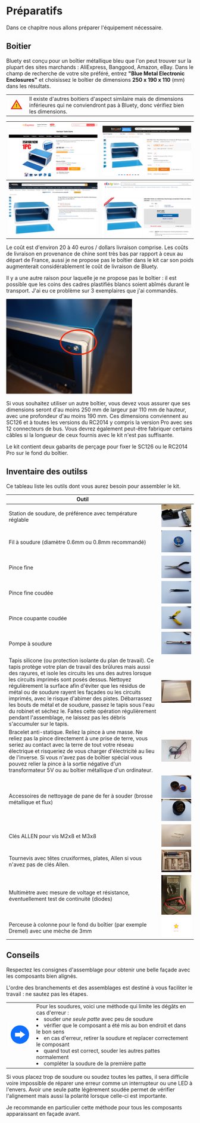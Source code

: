 # Préparatifs<A id="a15"></A>

Dans ce chapitre nous allons préparer l'équipement nécessaire.

## Boitier<A id="a16"></A>

Bluety est conçu pour un boîtier métallique bleu que l'on peut trouver sur la plupart des sites marchands :
AliExpress, Banggood, Amazon, eBay. Dans le champ de recherche de votre site préféré, entrez
**"Blue Metal Electronic Enclosures"** et choisissez le boîtier de dimensions **250 x 190 x 110** (mm)
dans les résultats. 

<TABLE><TR><TD><img src="pictures/attention.png" width="100px" /></TD><TD>Il existe d'autres boitiers d'aspect similaire
mais de dimensions inférieures qui ne conviendront pas à Bluety, donc vérifiez bien les dimensions.</TD></TR></TABLE>

| <img src="pictures/00-AE.png" alt="AliExpress" style="zoom:33%;" /> | <img src="pictures/00-BG.png" alt="BangGood" style="zoom:33%;" /> |
| ------------------------------------------------------------------- | ----------------------------------------------------------------- |
| <img src="pictures/00-AZ.png" alt="Amazon" style="zoom:33%;" />     | <img src="pictures/00-EB.png" alt="eBay" style="zoom:33%;" />     |

Le coût est d'environ 20 à 40 euros / dollars livraison comprise. Les coûts de livraison en provenance de chine sont très bas par rapport
à ceux au départ de France, aussi je ne propose pas le boîtier dans le kit car son poids augmenterait considérablement le coût de livraison
de Bluety.

Il y a une autre raison pour laquelle je ne propose pas le boîtier : il est possible que les coins des cadres
plastifiés blancs soient abîmés durant le transport. J'ai eu ce problème sur 3 exemplaires que j'ai commandés.

<img src="pictures/00-damagedcorner.jpg" style="zoom:33%;" />

Si vous souhaitez utiliser un autre boîtier, vous devez vous assurer que ses dimensions seront d'au moins 250 mm de largeur
par 110 mm de hauteur, avec une profondeur d'au moins 190 mm. Ces dimensions  conviennent au SC126 et à toutes les versions
du RC2014 y compris la version Pro avec ses 12 connecteurs de bus. Vous devrez également peut-être fabriquer certains câbles
si la longueur de ceux fournis avec le kit n'est pas suffisante.

Le kit contient deux gabarits de perçage pour fixer le SC126 ou le RC2014 Pro sur le fond du boîtier.

## Inventaire des outilss<A id="a17"></A>

Ce tableau liste les outils dont vous aurez besoin pour assembler le kit.

| Outil                                                        |                                                              |
| ------------------------------------------------------------ | -----------------------------------------------------------: |
| Station de soudure, de préférence avec température réglable  | <img src="pictures/001-station.jpg" alt="Station de soudure" style="zoom: 33%;" /> |
| Fil à soudure (diamètre 0.6mm ou 0.8mm recommandé)           | <img src="pictures/002-solderwire.jpg" alt="Fil soudure" style="zoom: 33%;" /> |
| Pince fine                                                   | <img src="pictures/003-pliers.jpg" alt="Pince" style="zoom: 33%;" /> |
| Pince fine coudée                                            | <img src="pictures/004-pliers.jpg" alt="Pince" style="zoom: 33%;" /> |
| Pince coupante coudée                                        | <img src="pictures/005-pliers.jpg" alt="Pince coupante" style="zoom: 33%;" /> |
| Pompe à soudure                                              | <img src="pictures/006-pump.jpg" alt="Pompe" style="zoom: 33%;" /> |
| Tapis silicone (ou protection isolante du plan de travail). Ce tapis protège votre plan de travail des brûlures mais aussi des rayures, et isole les circuits les uns des autres lorsque les circuits imprimés sont posés dessus. Nettoyez régulièrement la surface afin d'éviter que les résidus de métal ou de soudure rayent les façades ou les circuits imprimés, avec le risque d'abimer des pistes. Débarrassez les bouts de métal et de soudure, passez le tapis sous l'eau du robinet et séchez le. Faites cette opération régulièrement pendant l'assemblage, ne laissez pas les débris s'accumuler sur le tapis. |                          ![Tapis](pictures\006A-silicon.jpg) |
| Bracelet anti-statique. Reliez la pince à une masse. Ne reliez pas la pince directement à une prise de terre, vous seriez au contact avec la terre de tout votre réseau électrique et risqueriez de vous charger d'électricité au lieu de l'inverse. Si vous n'avez pas de boîtier spécial vous pouvez relier la pince à la sortie négative d'un transformateur 5V ou au boîtier métallique d'un ordinateur. | <img src="pictures/007-bracelet.jpg" alt="Bracelet" style="zoom: 33%;" /> |
| Accessoires de nettoyage de pane de fer à souder (brosse métallique et flux) | <img src="pictures/008-tipscleaner.jpg" alt="Nettoyage" style="zoom: 25%;" /><img src="pictures/009-tipscleaner.jpg" alt="Nettoyage" style="zoom:25%;" /> |
| Clés ALLEN pour vis M2x8 et M3x8                             | <img src="pictures/010-allen.jpg" alt="Clés Allen" style="zoom: 33%;" /> |
| Tournevis avec têtes cruxiformes, plates, Allen si vous n'avez pas de clés Allen. | <img src="pictures/011-screwdriver.jpg" alt="Tournevis" style="zoom: 33%;" /> |
| Multimètre avec mesure de voltage et résistance, éventuellement test de continuité (diodes) | <img src="pictures/011A-multimeter.jpg" alt="Multimètre" style="zoom: 33%;" /> |
| Perceuse à colonne pour le fond du boîtier (par exemple Dremel) avec une mèche de 3mm |                               ![Perceuse](pictures/TODO.PNG) |

## Conseils<A id="a18"></A>

Respectez les consignes d'assemblage pour obtenir une belle façade avec les composants bien alignés.

L'ordre des branchements et des assemblages est destiné à vous faciliter le travail : ne sautez pas les étapes.

<TABLE><TR><TD><img src="pictures/thisway.png" width="75px" /></TD><TD>Pour les soudures, voici une méthode qui limite les dégâts en cas d'erreur :<BR>
<LI> souder <EM>une seule patte</EM> avec peu de soudure</LI>
<LI> vérifier que le composant a été mis au bon endroit et dans le bon sens</LI>
<LI> en cas d'erreur, retirer la soudure et replacer correctement le composant</LI>
<LI> quand tout est correct, souder les autres pattes normalement</LI>
<LI> compléter la soudure de la première patte</TD></TR></TABLE>

Si vous placez trop de soudure ou soudez toutes les pattes, il sera difficile voire impossible de réparer une erreur
comme un interrupteur ou une LED à l'envers. Avoir une seule patte légèrement soudée permet de vérifier l'alignement
mais aussi la polarité lorsque celle-ci est importante.

Je recommande en particulier cette méthode pour tous les composants apparaissant en façade avant.
